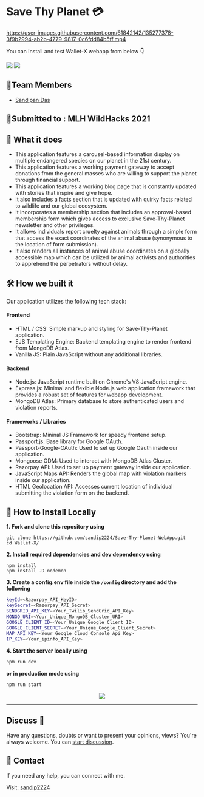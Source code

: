# Save Thy Planet 💳
<!-- <p align="center">
   <img src="media/banner.png" alt="Logo"/>
</p> -->

https://user-images.githubusercontent.com/61842142/135277378-3f9b2994-ab2b-4779-9817-0c6fdd84b5ff.mp4

You can Install and test Wallet-X webapp from below 👇

<p>
  <img src="https://img.shields.io/badge/MAINTAINED-YES-brightgreen?style=for-the-badge&logo=appveyor">
  <img src="https://img.shields.io/badge/WEBSITE-UP-green?style=for-the-badge&logo=appveyor">
</p>

<!-- ABOUT THE PROJECT -->

## 🚩Team Members

- [Sandipan Das](#)

## 🏹Submitted to : MLH WildHacks 2021

## 🎄 What it does
- This application features a carousel-based information display on multiple endangered species on our planet in the 21st century.
- This application features a working payment gateway to accept donations from the general masses who are willing to support the planet through financial support.
- This application features a working blog page that is constantly updated with stories that inspire and give hope.
- It also includes a facts section that is updated with quirky facts related to wildlife and our global ecosystem.
- It incorporates a membership section that includes an approval-based membership form which gives access to exclusive Save-Thy-Planet newsletter and other privileges.
- It allows individuals report cruelty against animals through a simple form that access the exact coordinates of the animal abuse (synonymous to the location of form submission).
- It also renders all instances of animal abuse coordinates on a globally accessible map which can be utilized by animal activists and authorities to apprehend the perpetrators without delay.

## 🛠 How we built it
Our application utilizes the following tech stack:

#### Frontend
- HTML / CSS: Simple markup and styling for Save-Thy-Planet application.
- EJS Templating Engine: Backend templating engine to render frontend from MongoDB Atlas.
- Vanilla JS: Plain JavaScript without any additional libraries.

#### Backend
- Node.js: JavaScript runtime built on Chrome's V8 JavaScript engine.
- Express.js: Minimal and flexible Node.js web application framework that provides a robust set of features for webapp development.
- MongoDB Atlas: Primary database to store authenticated users and violation reports.

#### Frameworks / Libraries
- Bootstrap: Mininal JS Framework for speedy frontend setup.
- Passport.js: Base library for Google OAuth.
- Passport-Google-OAuth: Used to set up Google Oauth inside our application.
- Mongoose ODM: Used to interact with MongoDB Atlas Cluster.
- Razorpay API: Used to set up payment gateway inside our application.
- JavaScript Maps API: Renders the global map with violation markers inside our application.
- HTML Geolocation API: Accesses current location of individual submitting the violation form on the backend.

## 🚩 How to Install Locally

**1. Fork and clone this repository using**

   ```
   git clone https://github.com/sandip2224/Save-Thy-Planet-WebApp.git
   cd Wallet-X/
   ```  
   
**2. Install required dependencies and dev dependency using**  

   ```
   npm install
   npm install -D nodemon
   ```  

**3. Create a config.env file inside the `/config` directory and add the following**

   ```bash
   keyId=<Razorpay_API_KeyID>
   keySecret=<Razorpay_API_Secret>
   SENDGRID_API_KEY=<Your_Twilio_SendGrid_API_Key>
   MONGO_URI=<Your_Unique_MongoDB_Cluster_URI>
   GOOGLE_CLIENT_ID=<Your_Unique_Google_Client_ID>
   GOOGLE_CLIENT_SECRET=<Your_Unique_Google_Client_Secret>
   MAP_API_KEY=<Your_Google_Cloud_Console_Api_Key>
   IP_KEY=<Your_ipinfo_API_Key>
   ```  
 **4. Start the server locally using**

   ```bash
   npm run dev
   ```  
   **or in production mode using**
   ```bash
   npm run start
   ```  
<div align="center">
  <img src="https://img.shields.io/badge/%20SERVER%20STARTS%20RUNNING%20ON%20PORT-3000-brightgreen?style=for-the-badge"/>
</div>

---

## Discuss 💬

Have any questions, doubts or want to present your opinions, views? You're always welcome. You can [start discussion](https://github.com/sandip2224/Wallet-X/discussions).

## 🥢 Contact
If you need any help, you can connect with me.

Visit: [sandip2224](https://linkedin.com/in/sandipan0164/)

